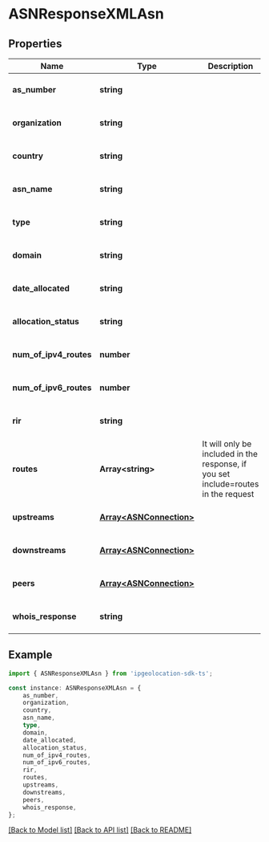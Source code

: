 # ASNResponseXMLAsn


## Properties

Name | Type | Description | Notes
------------ | ------------- | ------------- | -------------
**as_number** | **string** |  | [optional] [default to undefined]
**organization** | **string** |  | [optional] [default to undefined]
**country** | **string** |  | [optional] [default to undefined]
**asn_name** | **string** |  | [optional] [default to undefined]
**type** | **string** |  | [optional] [default to undefined]
**domain** | **string** |  | [optional] [default to undefined]
**date_allocated** | **string** |  | [optional] [default to undefined]
**allocation_status** | **string** |  | [optional] [default to undefined]
**num_of_ipv4_routes** | **number** |  | [optional] [default to undefined]
**num_of_ipv6_routes** | **number** |  | [optional] [default to undefined]
**rir** | **string** |  | [optional] [default to undefined]
**routes** | **Array&lt;string&gt;** | It will only be included in the response, if you set include&#x3D;routes in the request | [optional] [default to undefined]
**upstreams** | [**Array&lt;ASNConnection&gt;**](ASNConnection.md) |  | [optional] [default to undefined]
**downstreams** | [**Array&lt;ASNConnection&gt;**](ASNConnection.md) |  | [optional] [default to undefined]
**peers** | [**Array&lt;ASNConnection&gt;**](ASNConnection.md) |  | [optional] [default to undefined]
**whois_response** | **string** |  | [optional] [default to undefined]

## Example

```typescript
import { ASNResponseXMLAsn } from 'ipgeolocation-sdk-ts';

const instance: ASNResponseXMLAsn = {
    as_number,
    organization,
    country,
    asn_name,
    type,
    domain,
    date_allocated,
    allocation_status,
    num_of_ipv4_routes,
    num_of_ipv6_routes,
    rir,
    routes,
    upstreams,
    downstreams,
    peers,
    whois_response,
};
```

[[Back to Model list]](../README.md#documentation-for-models) [[Back to API list]](../README.md#documentation-for-api-endpoints) [[Back to README]](../README.md)
